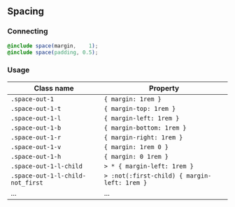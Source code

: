 ## Spacing

### Connecting
```scss
@include space(margin,    1);
@include space(padding, 0.5);
```
### Usage
Class name | Property
-----------|-----------
`.space-out-1`                   | `{ margin: 1rem }`
`.space-out-1-t`                 | `{ margin-top: 1rem }`
`.space-out-1-l`                 | `{ margin-left: 1rem }`
`.space-out-1-b`                 | `{ margin-bottom: 1rem }`
`.space-out-1-r`                 | `{ margin-right: 1rem }`
`.space-out-1-v`                 | `{ margin: 1rem 0 }`
`.space-out-1-h`                 | `{ margin: 0 1rem }`
`.space-out-1-l-child`           | `> * { margin-left: 1rem }`
`.space-out-1-l-child-not_first` | `> :not(:first-child) { margin-left: 1rem }`
...                              | ...
